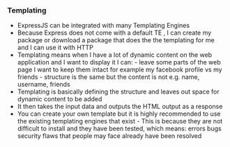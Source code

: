 ### Templating
- ExpressJS can be integrated with many Templating Engines
- Because Express does not come with a default TE , I can create my package or download a package that does the 
      the templating for me and I can use it with HTTP
- Templating means when I have a lot of dynamic content on the web application and I want to display it I can:
      - leave some parts of the web page I want to keep them intact for example my facebook profile vs my friends
            - structure is the same but the content is not e.g. name, username, friends
- Templating is basically defining the structure and leaves out space for dynamic content to be added
- It then takes the input data and outputs the HTML output as a response 
- You can create your own template but it is highly recommended to use the existing templating engines that exist
      - This is because they are not difficult to install and they have been tested, which means: 
           errors
           bugs
           security flaws that people may face already have been resolved
